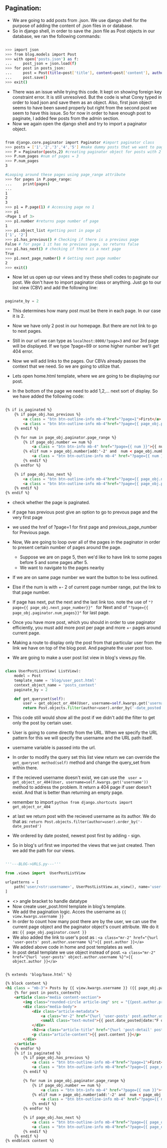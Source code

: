 ## Pagination:

- We are going to add posts from .json. We use django shell for the purpose of adding the content of .json files in or database.
- So in django shell, in order to save the .json file as Post objects in our database, we ran the following commands:

```bash

>>> import json
>>> from blog.models import Post
>>> with open('posts.json') as f:
...     post_json = json.load(f)
>>> for post in posts_json:
...     post = Post(title=post['title'], content=post['content'], author_id=post['user_id'])
...     post.save()
>>> exit()
```
- There was an issue while trying this code. It kept on showing foreign key constraint error. It is still unresolved. But the code is what Corey typed in order to load json and save them as an object. Also, first json object seems to have been saved properly but right from the second post we seem to have this issue. So for now in order to have enough post to paginate, I added few posts from the admin section.
- Now we again open the django shell and try to import a paginator object.

```bash

from django.core.paginator import Paginator #import paginator class
>>> posts = ['1','2','3','4','5'] #make dummy posts that we want to paginate
>>> P = Paginator(posts,2) #creating paginator object for posts with 2 posts per page
>>> P.num_pages #num of pages = 3
>>> P.num_pages
3

#Looping around these pages using page_range attribute
>>> for pages in P.page_range:
...     print(pages)
... 
1
2
3
>>> p1 = P.page(1) # Accessing page no 1
>>> p1
<Page 1 of 3>
>>> p1.number #returns page number of page
1
>>> p1.object_list #getting post in page p1
['1', '2']
>>> p1.has_previous() # Checking if there is a previous page
False # for page 1 it has no previous page, so returns false
>>> p1.has_next() # checking if there is a next page
True
>>> p1.next_page_number() # Getting next page number
2
>>> exit()

```
- Now let us open up our views and try these shell codes to paginate our post. We don't have to import paginator class or anything. Just go to our list view (CBV) and add the following line:

```python

paginate_by = 2

```
- This determines how many post must be there in each page. In our case it is 2. 
- Now we have only 2 post in our homepage. But there are not link to go to next pages.
- Still in our url we can type as ``` localhost:8000/?page=3 ``` and our 3rd page will be displayed. If we type ?page=89 or some higher number we'll get 404 error.

- Now we will add links to the pages. Our CBVs already passes the context that we need. So we are going to utilize that. 
- Lets open home.html template, where we are going to be displaying our post.
- In the bottom of the page we need to add 1,2,... next sort of display. So we have added the following code:

```html 

{% if is_paginated %}
    {% if page_obj.has_previous %}
        <a class = "btn btn-outline-info mb-4"href="?page=1">First</a>
        <a class = "btn btn-outline-info mb-4"href="?page={{ page_obj.previous_page_number}}">Previous</a>
    {% endif %}

    {% for num in page_obj.paginator.page_range %}
        {% if page_obj.number == num %}
            <a class = "btn btn-info mb-4" href="?page={{ num }}">{{ num }}</a>
        {% elif num > page_obj.number|add:'-2' and  num < page_obj.number|add:'2'%} 
            <a class = "btn btn-outline-info mb-4" href="?page={{ num }}">{{ num }}</a>
        {% endif %}
    {% endfor %}

    {% if page_obj.has_next %}
        <a class = "btn btn-outline-info mb-4"href="?page={{ page_obj.next_page_number}}">Next</a>
        <a class = "btn btn-outline-info mb-4"href="?page={{ page_obj.paginator.num_pages}}">Last</a>
    {% endif %}
{% endif %}

```

- check whether the page is paginated.

- if page has previous post give an option to go to prevous page and the very first page
- we used the href of ?page=1 for first page and previous_page_number for Previous page.

- Now, We are going to loop over all of the pages in the paginator in order to present certain number of pages around the page.
    - Suppose we are on page 5, then we'd like to have link to some pages before 5 and some pages after 5.
    - We want to navigate to the pages nearby
- If we are on same page number we want the button to be less outlined.
- Else if the num is with +- 2 of current page number range, put the link to that page number.

- If page has next, put the next and the last link too. note the use of ```"?page={{ page_obj.next_page_number}}" ``` for Next and of ``` "?page={{ page_obj.paginator.num_pages}}" ``` for last page.  

- Once you have more post, which you should in order to use paginator efficiently, you must add more post per page and more +- pages around current page. 

- Making a route to display only the post from that particular user from the link we have on top of the blog post. And paginate the user post too. 
- We are going to make a user post list view in blog's views.py file. 

```python 

class UserPostListView( ListView):
    model = Post
    template_name = 'blog/user_post.html' 
    context_object_name = 'posts_context'
    paginate_by = 2

    def get_queryset(self):
        user = get_object_or_404(User, username=self.kwargs.get('username'))
        return Post.objects.filter(author=user).order_by('-date_posted')


```

- This code still would show all the post if we didn't add the filter to get only the post by certain user.
- User is going to come directly from the URL. When we specify the URL pattern for this we will specify the username and the URL path itself.
- username variable is passed into the url. 
- In order to modify the query set this list view return we can override the ``` get_queryset method(self) ``` method and change the query_set from within there.
- If the recieved username doesn't exist, we can use the ``` user = get_object_or_404(User, username=self.kwargs.get('username'))``` method to address the problem. It return a 404 page if user doesn't exist. And that is better than returning an empty page.
- remember to import ```python from django.shortcuts import  get_object_or_404 ```
- at last we return post with the recieved username as its author. We do that as: ``` return Post.objects.filter(author=user).order_by('-date_posted') ```
- We ordered by date posted, newest post first by adding - sign. 

- So in blog's url first we imported the views that we just created. Then we add the path for our views. 

```python

'''---BLOG->URLS.py---'''

from .views import  UserPostListView

urlpatterns = [
    path('user/<str:username>', UserPostListView.as_view(), name='user-posts')
]
```
- <> angle bracket to handle datatype
- Now create user_post.html template in blog's template.
- We add the pagination logic. Acces the username as ``` {{ view.kwargs.username }} ```
- In order to count how many post there are by the user, we can use the current page object and the paginator object's count attribute. We do it as: ``` {{ page_obj.paginator.count }} ```
- We also added the link to user's post as : 
``` <a class="mr-2" href="{%url 'user-posts' post.author.username %}">{{ post.author }}</a> ```
- We added above code in home and post templates as well. 
- In post detail template we use object instead of post. 
``` <a class="mr-2" href="{%url 'user-posts' object.author.username %}">{{ object.author }}</a> ```

```html

{% extends 'blog/base.html' %}

{% block content %}
<h1 class = "mb-3"> Posts by {{ view.kwargs.username }} ({{ page_obj.paginator.count }})</h1>
    {% for post in posts_context%}
    <article class="media content-section">
        <img class="rounded-circle article-img" src = "{{post.author.profile.image.url}}">
        <div class="media-body">
            <div class="article-metadata">
                <a class="mr-2" href="{%url 'user-posts' post.author.username %}">{{ post.author }}</a>
                <small class="text-muted">{{ post.date_posted|date:"F d, Y" }}</small>
            </div>
            <h2><a class="article-title" href="{%url 'post-detail' post.id %}">{{ post.title }}</a></h2>
            <p class="article-content">{{ post.content }}</p>
        </div>
    </article>
    {% endfor %}
    {% if is_paginated %}
        {% if page_obj.has_previous %}
            <a class = "btn btn-outline-info mb-4"href="?page=1">First</a>
            <a class = "btn btn-outline-info mb-4"href="?page={{ page_obj.previous_page_number}}">Previous</a>
        {% endif %}

        {% for num in page_obj.paginator.page_range %}
            {% if page_obj.number == num %}
                <a class = "btn btn-info mb-4" href="?page={{ num }}">{{ num }}</a>
            {% elif num > page_obj.number|add:'-2' and  num < page_obj.number|add:'2'%} 
                <a class = "btn btn-outline-info mb-4" href="?page={{ num }}">{{ num }}</a>
            {% endif %}
        {% endfor %}

        {% if page_obj.has_next %}
            <a class = "btn btn-outline-info mb-4"href="?page={{ page_obj.next_page_number}}">Next</a>
            <a class = "btn btn-outline-info mb-4"href="?page={{ page_obj.paginator.num_pages}}">Last</a>
        {% endif %}
    {% endif %}
{% endblock content %}

```

